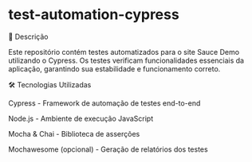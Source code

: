# test-automation-cypress

📌 Descrição

Este repositório contém testes automatizados para o site Sauce Demo utilizando o Cypress. Os testes verificam funcionalidades essenciais da aplicação, garantindo sua estabilidade e funcionamento correto.

🛠️ Tecnologias Utilizadas

Cypress - Framework de automação de testes end-to-end

Node.js - Ambiente de execução JavaScript

Mocha & Chai - Biblioteca de asserções

Mochawesome (opcional) - Geração de relatórios dos testes
